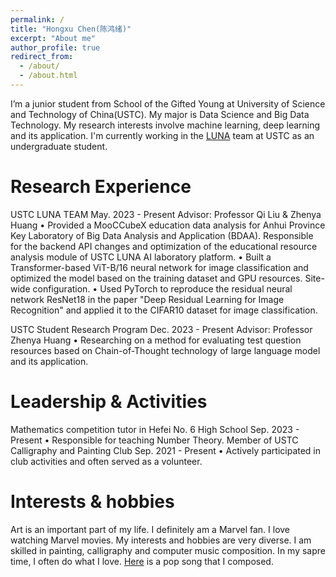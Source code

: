 ```yaml
---
permalink: /
title: "Hongxu Chen(陈鸿绪)"
excerpt: "About me"
author_profile: true
redirect_from: 
  - /about/
  - /about.html
---
```


I’m a junior student from School of the Gifted Young at University of Science and Technology of China(USTC). My major is Data Science and Big Data Technology. 
My research interests involve machine learning, deep learning and its application. I'm currently working in the [LUNA](luna.bdaa.pro) team at USTC as an undergraduate student.

Research Experience
======
USTC LUNA TEAM	    May. 2023 - Present
Advisor: Professor Qi Liu & Zhenya Huang
•	Provided a MooCCubeX education data analysis for Anhui Province Key Laboratory of Big Data Analysis and Application (BDAA). Responsible for the backend API changes and optimization of the educational resource analysis module of USTC LUNA AI laboratory platform.
•	Built a Transformer-based ViT-B/16 neural network for image classification and optimized the model based on the training dataset and GPU resources.
Site-wide configuration.
•	Used PyTorch to reproduce the residual neural network ResNet18 in the paper "Deep Residual Learning for Image Recognition" and applied it to the CIFAR10 dataset for image classification.

USTC Student Research Program      Dec. 2023 - Present
Advisor: Professor Zhenya Huang
•	Researching on a method for evaluating test question resources based on Chain-of-Thought technology of large language model and its application.

Leadership & Activities
======
Mathematics competition tutor in Hefei No. 6 High School      Sep. 2023 - Present
•	Responsible for teaching Number Theory.
Member of USTC Calligraphy and Painting Club     Sep. 2021 - Present
•	Actively participated in club activities and often served as a volunteer.

Interests & hobbies
======
Art is an important part of my life. I definitely am a Marvel fan. I love watching Marvel movies. My interests and hobbies are very diverse. I am skilled in painting, calligraphy and computer music composition. In my sapre time, I often do what I love. [Here](https://www.bilibili.com/video/BV1hk4y1g7UQ/) is a pop song that I composed.



